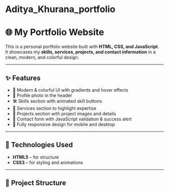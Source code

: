 # Aditya_Khurana_portfolio  
# 🌐 My Portfolio Website

This is a personal portfolio website built with **HTML, CSS, and JavaScript**.  
It showcases my **skills, services, projects, and contact information** in a clean, modern, and colorful design.  

---

## ✨ Features
- 🎨 Modern & colorful UI with gradients and hover effects  
- 👤 Profile photo in the header  
- 🛠 Skills section with animated skill buttons  
- 💼 Services section to highlight expertise  
- 📂 Projects section with project images and details  
- 📩 Contact form with JavaScript validation & success alert  
- 📱 Fully responsive design for mobile and desktop  

---

## 🚀 Technologies Used
- **HTML5** – for structure  
- **CSS3** – for styling and animations 

---

## 📂 Project Structure
